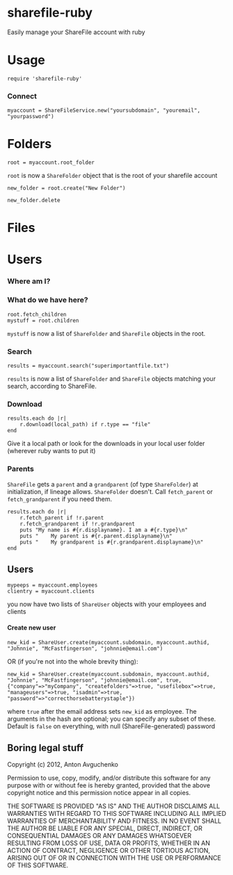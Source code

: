 # sharefile-ruby

Easily manage your ShareFile account with ruby 

# Usage

````
require 'sharefile-ruby'
````

### Connect

````
myaccount = ShareFileService.new("yoursubdomain", "youremail", "yourpassword")
````

# Folders

````
root = myaccount.root_folder
````
`root` is now a `ShareFolder` object that is the root of your sharefile account

````
new_folder = root.create("New Folder")
````
````
new_folder.delete
````


# Files

# Users


### Where am I?
 


### What do we have here?

```` 
root.fetch_children
mystuff = root.children
```` 
`mystuff` is now a list of `ShareFolder` and `ShareFile` objects in the root.

### Search
 
````
results = myaccount.search("superimportantfile.txt")
````
`results` is now a list of `ShareFolder` and `ShareFile` objects matching your search, according to ShareFile.

### Download

````
results.each do |r|
	r.download(local_path) if r.type == "file"
end
````
Give it a local path or look for the downloads in your local user folder (wherever ruby wants to put it)

### Parents

`ShareFile` gets a `parent` and a `grandparent` (of type `ShareFolder`) at initialization, if lineage allows.
`ShareFolder` doesn't. Call `fetch_parent` or `fetch_grandparent` if you need them.

````
results.each do |r|
	r.fetch_parent if !r.parent
	r.fetch_grandparent if !r.grandparent
	puts "My name is #{r.displayname}. I am a #{r.type}\n"
	puts "    My parent is #{r.parent.displayname}\n"
	puts "    My grandparent is #{r.grandparent.displayname}\n"
end
````



## Users

````
mypeeps = myaccount.employees
clientry = myaccount.clients
````
you now have two lists of `ShareUser` objects with your employees and clients

#### Create new user
````
new_kid = ShareUser.create(myaccount.subdomain, myaccount.authid, "Johnnie", "McFastfingerson", "johnnie@email.com")
````
OR (if you're not into the whole brevity thing):
````
new_kid = ShareUser.create(myaccount.subdomain, myaccount.authid, "Johnnie", "McFastfingerson", "johnnie@email.com", true, {"company"=>"myCompany", "createfolders"=>true, "usefilebox"=>true, "manageusers"=>true, "isadmin"=>true, "password"=>"correcthorsebatterystaple"})
````
where `true` after the email address sets `new_kid` as employee. The arguments in the hash are optional; you can specify any subset of these. Default is `false` on everything, with null (ShareFile-generated) password

Boring legal stuff
------------------

Copyright (c) 2012, Anton Avguchenko

Permission to use, copy, modify, and/or distribute this software for any
purpose with or without fee is hereby granted, provided that the above
copyright notice and this permission notice appear in all copies.

THE SOFTWARE IS PROVIDED "AS IS" AND THE AUTHOR DISCLAIMS ALL WARRANTIES
WITH REGARD TO THIS SOFTWARE INCLUDING ALL IMPLIED WARRANTIES OF
MERCHANTABILITY AND FITNESS. IN NO EVENT SHALL THE AUTHOR BE LIABLE FOR
ANY SPECIAL, DIRECT, INDIRECT, OR CONSEQUENTIAL DAMAGES OR ANY DAMAGES
WHATSOEVER RESULTING FROM LOSS OF USE, DATA OR PROFITS, WHETHER IN AN
ACTION OF CONTRACT, NEGLIGENCE OR OTHER TORTIOUS ACTION, ARISING OUT OF
OR IN CONNECTION WITH THE USE OR PERFORMANCE OF THIS SOFTWARE.
